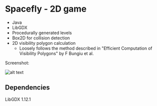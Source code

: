 # Spacefly - 2D game

* Java
* LibGDX
* Procedurally generated levels
* Box2D for collision detection
* 2D visibility polygon calculation
    * Loosely follows the method described in "Efficient Computation of Visibility Polygons" by F Bungiu et al.

Screenshot: 

![alt text](readme_img/spacefly.gif "Screenshot")

## Dependencies

LibGDX 1.12.1